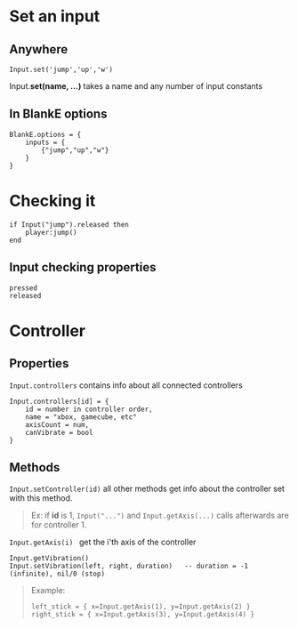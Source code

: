 # Set an input

## Anywhere

`Input.set('jump','up','w')`

Input.__set(name, ...)__ takes a name and any number of input constants 

## In BlankE options

```
BlankE.options = {
	inputs = {
		{"jump","up","w"}
	}
}
```

# Checking it

```
if Input("jump").released then
	player:jump()
end
```

## Input checking properties

```
pressed
released
```

# Controller

## Properties

`Input.controllers` contains info about all connected controllers
```
Input.controllers[id] = {
	id = number in controller order,
	name = "xbox, gamecube, etc"
	axisCount = num,
	canVibrate = bool
}
```

## Methods

`Input.setController(id)` all other methods get info about the controller set with this method.

>Ex: if **id** is 1, `Input("...")` and `Input.getAxis(...)` calls afterwards are for controller 1.

`Input.getAxis(i) ` get the i'th axis of the controller
```
Input.getVibration()
Input.setVibration(left, right, duration)	-- duration = -1 (infinite), nil/0 (stop)
```

>Example:
>```
>left_stick = { x=Input.getAxis(1), y=Input.getAxis(2) }
>right_stick = { x=Input.getAxis(3), y=Input.getAxis(4) }
>```